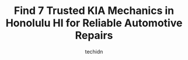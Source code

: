 ---
layout: ampstory
image: https://images.unsplash.com/photo-1612593968469-d44a2e6ab5d2?ixlib=rb-4.0.3&ixid=MnwxMjA3fDB8MHxwaG90by1wYWdlfHx8fGVufDB8fHx8&auto=format&fit=crop&w=640&h=853&q=80
author: techidn
featured: false
description: Discover the 7 best KIA Mechanic in Honolulu HI, USA and ensure your vehicle receives the highest quality of care. These trusted professionals are known for their skill, knowledge, and dedic
title: Find 7 Trusted KIA Mechanics in Honolulu HI for Reliable Automotive Repairs
cover:
   title: Find 7 Trusted KIA Mechanics in Honolulu HI for Reliable Automotive Repairs
   subtitle: Rickpate
   background: https://images.unsplash.com/photo-1612593968469-d44a2e6ab5d2?ixlib=rb-4.0.3&ixid=MnwxMjA3fDB8MHxwaG90by1wYWdlfHx8fGVufDB8fHx8&auto=format&fit=crop&w=640&h=853&q=80

pages: 
 - layout: thirds
   top: <h1>#1 Kaimuki Auto Repair</h1>
   bottom: "<p>This place is small but the best service in town! Needed a vehicle safety inspection and this place made it so easy. I went early and within an hour I was called for my i</p>"
   background: https://www.knot35.com/toplist/wp-content/uploads/2023/06/best-kia-mechanic-1-in-honolulu-hi-1685838131.jpeg
   backgroundblur: true
 - layout: thirds
   top: <h1>#2 Aiea Collision Center</h1>
   bottom: "<p>1620 Kahai St, Honolulu, HI 96819, United States</p>"
   background: https://www.knot35.com/toplist/wp-content/uploads/2023/06/best-kia-mechanic-2-in-honolulu-hi-1685838131.jpeg
   cta:
      link: https://www.knot35.com/toplist/find-7-trusted-kia-mechanics-in-honolulu-hi-for-reliable-automotive-repairs/
      text: Find 7 Trusted KIA Mechanics in Honolulu HI for Reliable Automotive Repairs
 - layout: thirds
   top: <h1>#3 Artesian Auto Repair LLC</h1>
   bottom: "<p>1012 Artesian St, Honolulu, HI 96826, United States</p>"
   background: https://www.knot35.com/toplist/wp-content/uploads/2023/06/best-kia-mechanic-3-in-honolulu-hi-1685838131.jpeg
   cta:
      link: https://www.knot35.com/toplist/find-7-trusted-kia-mechanics-in-honolulu-hi-for-reliable-automotive-repairs/
      text: Find 7 Trusted KIA Mechanics in Honolulu HI for Reliable Automotive Repairs
 - layout: thirds
   top: <h1>#4 Kapahulu Auto Repair</h1>
   bottom: "<p>3131 Castle St, Honolulu, HI 96815, United States</p>"
   background: https://images.unsplash.com/photo-1597773150796-e5c14ebecbf5?ixlib=rb-4.0.3&ixid=MnwxMjA3fDB8MHxwaG90by1wYWdlfHx8fGVufDB8fHx8&auto=format&fit=crop&w=640&h=853&q=80
   cta:
      link: https://www.knot35.com/toplist/find-7-trusted-kia-mechanics-in-honolulu-hi-for-reliable-automotive-repairs/
      text: Find 7 Trusted KIA Mechanics in Honolulu HI for Reliable Automotive Repairs
 - layout: thirds
   top: <h1>#5 OSung Auto Body & Paint</h1>
   bottom: "<p>1229 N King St, Honolulu, HI 96817, United States</p>"
   background: https://images.unsplash.com/photo-1533735380053-eb8d0759b24a?ixlib=rb-4.0.3&ixid=MnwxMjA3fDB8MHxwaG90by1wYWdlfHx8fGVufDB8fHx8&auto=format&fit=crop&w=640&h=853&q=80
   cta:
      link: https://www.knot35.com/toplist/find-7-trusted-kia-mechanics-in-honolulu-hi-for-reliable-automotive-repairs/
      text: Find 7 Trusted KIA Mechanics in Honolulu HI for Reliable Automotive Repairs
 - layout: thirds
   top: <h1>#6 Premier Automotive</h1>
   bottom: "<p>3030 Waialae Ave, Honolulu, HI 96816, United States</p>"
   background: https://images.unsplash.com/photo-1541356665065-22676f35dd40?ixlib=rb-4.0.3&ixid=MnwxMjA3fDB8MHxwaG90by1wYWdlfHx8fGVufDB8fHx8&auto=format&fit=crop&w=640&h=853&q=80
   cta:
      link: https://www.knot35.com/toplist/find-7-trusted-kia-mechanics-in-honolulu-hi-for-reliable-automotive-repairs/
      text: Find 7 Trusted KIA Mechanics in Honolulu HI for Reliable Automotive Repairs
 - layout: thirds
   top: <h1>#7 Sky Auto Hawaii</h1>
   bottom: "<p>3368 Waialae Ave, Honolulu, HI 96816, United States</p>"
   background: https://images.unsplash.com/photo-1614648718611-0635f29016cb?ixlib=rb-4.0.3&ixid=MnwxMjA3fDB8MHxwaG90by1wYWdlfHx8fGVufDB8fHx8&auto=format&fit=crop&w=640&h=853&q=80
   cta:
      link: https://www.knot35.com/toplist/find-7-trusted-kia-mechanics-in-honolulu-hi-for-reliable-automotive-repairs/
      text: Find 7 Trusted KIA Mechanics in Honolulu HI for Reliable Automotive Repairs
 - layout: thirds
   middle: Continue reading...
   background: https://images.unsplash.com/photo-1595364397663-fca4f075d796?ixlib=rb-4.0.3&ixid=MnwxMjA3fDB8MHxwaG90by1wYWdlfHx8fGVufDB8fHx8&auto=format&fit=crop&w=640&h=853&q=80
   cta:
      link: https://www.knot35.com/toplist/find-7-trusted-kia-mechanics-in-honolulu-hi-for-reliable-automotive-repairs/
      text: Find 7 Trusted KIA Mechanics in Honolulu HI for Reliable Automotive Repairs
      
---